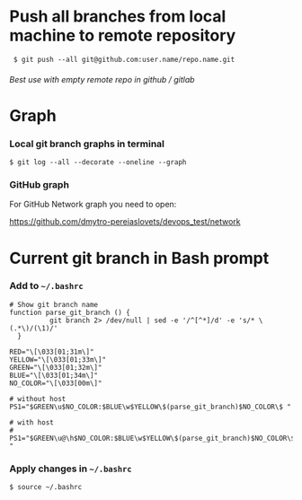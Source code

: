 # Push all branches from local machine to remote repository

```
 $ git push --all git@github.com:user.name/repo.name.git
```  
###### Best use with empty remote repo in github / gitlab 


# Graph

### Local git branch graphs in terminal 

```
$ git log --all --decorate --oneline --graph
```
### GitHub graph

For GitHub Network graph you need to open:

<https://github.com/dmytro-pereiaslovets/devops_test/network> 

# Current git branch in Bash prompt

### Add to `~/.bashrc`

```
# Show git branch name
function parse_git_branch () {
          git branch 2> /dev/null | sed -e '/^[^*]/d' -e 's/* \(.*\)/(\1)/'
  }

RED="\[\033[01;31m\]"
YELLOW="\[\033[01;33m\]"
GREEN="\[\033[01;32m\]"
BLUE="\[\033[01;34m\]"
NO_COLOR="\[\033[00m\]"

# without host
PS1="$GREEN\u$NO_COLOR:$BLUE\w$YELLOW\$(parse_git_branch)$NO_COLOR\$ "

# with host
# PS1="$GREEN\u@\h$NO_COLOR:$BLUE\w$YELLOW\$(parse_git_branch)$NO_COLOR\$ "

```
### Apply changes in `~/.bashrc`

```
$ source ~/.bashrc
```
